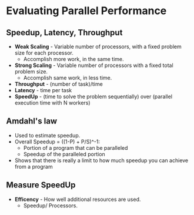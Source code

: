 # Evaluating Parallel Performance

## Speedup, Latency, Throughput
- **Weak Scaling** - Variable number of processors, with a fixed problem size
for each processor.
  - Accomplish more work, in the same time.
- **Strong Scaling** - Variable number of processors with a fixed total problem
size.
  - Accomplish same work, in less time.
- **Throughput** - (number of task)/time
- **Latency** - time per task
- **SpeedUp** - (time to solve the problem sequentially) over (parallel
execution time with N workers)

## Amdahl's law
- Used to estimate speedup.
- Overall Speedup = ((1-P) + P/S)^-1:
  - Portion of a program that can be paralleled
  - Speedup of the paralleled portion
- Shows that there is really a limit to how much speedup you can achieve from a
program

## Measure SpeedUp
- **Efficency** - How well additional resources are used.
  - Speedup/ Processors.

